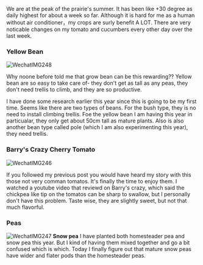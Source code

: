We are at the peak of the prairie's summer. It has been like +30 degree as daily highest for about a week so far. Although it is hard for me as a human without air conditioner，my crops are surly benefit A LOT. There are very noticable changes on my tomato and cucumbers every other day over the last week. 

### Yellow Bean
![WechatIMG248](https://user-images.githubusercontent.com/79727789/179886439-86e90d73-f3d1-4908-bcf6-c765f3d59516.jpeg)


Why noone before told me that grow bean can be this rewarding?? Yellow bean are so easy to take care of- they don't get as tall as any peas, they don't need trellis to climb, and they are so productive. 

I have done some research earlier this year since this is going to be my first time. Seems like there are two types of beans. For the bush type, they is no need to install climbing trellis. Foe the yellow bean I am having this year in particualar, they only get about 50cm tall as mature plants.
Also is also another bean type called pole (which I am also experimenting this year), they need trellis. 

### Barry's Crazy Cherry Tomato

![WechatIMG246](https://user-images.githubusercontent.com/79727789/179887738-63cf8ae1-77ce-4357-a422-6b4a4a0fdeb9.jpeg)

If you followed my previous post you would have heard my story with this those not very comman tomatos. It's finally the time to enjoy them. I watched a youtube video that reviewd on Barry's crazy, which said the chickpea like tip on the tomatos can be sharp to swallow, but I personally don't have this problem. Taste wise, they are slightly sweet, but not that much flavorful. 

### Peas
![WechatIMG247](https://user-images.githubusercontent.com/79727789/179889241-0a4cbc2b-3436-40c5-a40b-ebbea0ebc314.jpeg)
**Snow pea**
I have planted both homesteader pea and snow pea this year. But I kind of having them mixed together and go a bit confused which is which. Today I finally figure out that mature snow peas have wider and flater pods than the homesteader peas. 
